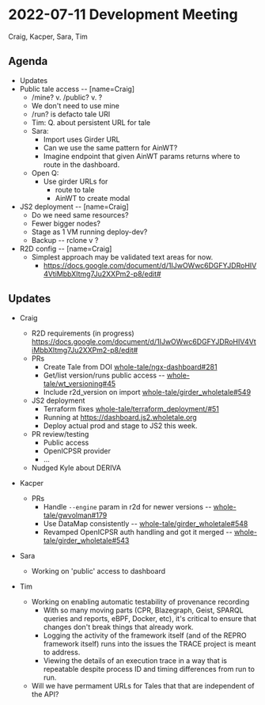 2022-07-11 Development Meeting
==============================
Craig, Kacper, Sara, Tim 

Agenda
------
* Updates
* Public tale access -- [name=Craig]
    * /mine? v. /public? v. ?
    * We don't need to use mine
    * /run? is defacto tale URI
    * Tim: Q. about persistent URL for tale
    * Sara: 
        * Import uses Girder URL
        * Can we use the same pattern for AinWT?
        * Imagine endpoint that given AinWT params returns where to route in the dashboard.
    * Open Q:
        * Use girder URLs for 
            * route to tale
            * AinWT to create modal
* JS2 deployment -- [name=Craig]
    * Do we need same resources?
    * Fewer bigger nodes?
    * Stage as 1 VM running deploy-dev?
    * Backup -- rclone v ?
* R2D config -- [name=Craig]
    * Simplest approach may be validated text areas for now.
        * https://docs.google.com/document/d/1IJwOWwc6DGFYJDRoHIV4VtiMbbXItmg7Ju2XXPm2-p8/edit#

Updates
-------
* Craig
    * R2D requirements (in progress) https://docs.google.com/document/d/1IJwOWwc6DGFYJDRoHIV4VtiMbbXItmg7Ju2XXPm2-p8/edit#
    * PRs
        * Create Tale from DOI [whole-tale/ngx-dashboard#281](https://github.com/whole-tale/ngx-dashboard/pull/281)
        * Get/list version/runs public access -- [whole-tale/wt_versioning#45](https://github.com/whole-tale/wt_versioning/pull/45)
        * Include r2d_version on import [whole-tale/girder_wholetale#549](https://github.com/whole-tale/girder_wholetale/pull/549)
    * JS2 deployment
        * Terraform fixes [whole-tale/terraform_deployment/#51](https://github.com/whole-tale/terraform_deployment/pull/51)
        * Running at https://dashboard.js2.wholetale.org
        * Deploy actual prod and stage to JS2 this week.
    * PR review/testing 
        * Public access
        * OpenICPSR provider
        * ...
    * Nudged Kyle about DERIVA

* Kacper
    * PRs
        * Handle `--engine` param in r2d for newer versions -- [whole-tale/gwvolman#179](https://github.com/whole-tale/gwvolman/pull/179)
        * Use DataMap consistently -- [whole-tale/girder_wholetale#548](https://github.com/whole-tale/girder_wholetale/pull/548)
        * Revamped OpenICPSR auth handling and got it merged -- [whole-tale/girder_wholetale#543](https://github.com/whole-tale/girder_wholetale/pull/543)

* Sara
    * Working on 'public' access to dashboard

* Tim
    * Working on enabling automatic testability of provenance recording 
        * With so many moving parts (CPR, Blazegraph, Geist, SPARQL queries and reports, eBPF, Docker, etc), it's critical to ensure that changes don't break things that already work.
        * Logging the activity of the framework itself (and of the REPRO framework itself) runs into the issues the TRACE project is meant to address.
        * Viewing the details of an execution trace in a way that is repeatable despite process ID and timing differences from run to run.
    * Will we have permament URLs for Tales that that are independent of the API?
